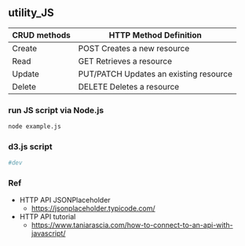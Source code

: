 ## utility_JS



CRUD methods | HTTP Method	Definition 
------------ | -------------
Create	|  POST	Creates a new resource
Read	|  GET Retrieves a resource
Update	|  PUT/PATCH Updates an existing resource
Delete	|  DELETE Deletes a resource


### run JS script via Node.js 

```Bash
node example.js 

```


### d3.js script 


```Bash
#dev 

```

### Ref 
- HTTP API JSONPlaceholder
	- https://jsonplaceholder.typicode.com/
- HTTP API tutorial
	- https://www.taniarascia.com/how-to-connect-to-an-api-with-javascript/

